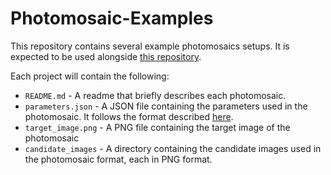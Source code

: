 # Photomosaic-Examples

This repository contains several example photomosaics setups. It is expected to be used alongside [this repository](https://github.com/Edg209/photomosaic).

Each project will contain the following:

* `README.md` - A readme that briefly describes each photomosaic.
* `parameters.json` - A JSON file containing the parameters used in the photomosaic. It follows the format described [here](https://github.com/Edg209/photomosaic/blob/main/overview.md).
* `target_image.png` - A PNG file containing the target image of the photomosaic
* `candidate_images` - A directory containing the candidate images used in the photomosaic format, each in PNG format.